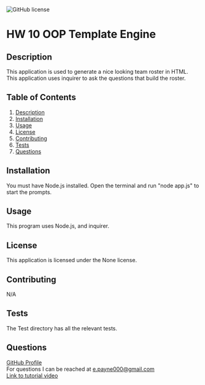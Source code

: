 ![GitHub license](https://img.shields.io/badge/license-None-Black.svg)
  # HW 10 OOP Template Engine

  ## Description
  This application is used to generate a nice looking team roster in HTML. This application uses inquirer to ask the questions that build the roster.

  ## Table of Contents
  1. [Description](#description)
  2. [Installation](#installation)
  3. [Usage](#usage)
  4. [License](#license)
  5. [Contributing](#contributing)
  6. [Tests](#tests)
  7. [Questions](#questions)

  ## Installation
  You must have Node.js installed. Open the terminal and run "node app.js" to start the prompts.

  ## Usage
  This program uses Node.js, and inquirer.

  ## License
  This application is licensed under the None license.

  ## Contributing
  N/A

  ## Tests
  The Test directory has all the relevant tests.

  ## Questions
  <a href="https://github.com/Mcduderson">GitHub Profile</a>
  <br>
  For questions I can be reached at e.payne000@gmail.com
  <br>
  <a href = "https://drive.google.com/file/d/1Y77FzFgJLVUFi4tUmEGc5Nb4Y4_qgZ0o/view"> Link to tutorial video</a>